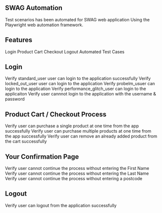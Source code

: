 ## SWAG Automation
Test scenarios has been automated for SWAG web application Using the Playwright web automation framework.

## Features
Login
Product Cart
Checkout
Logout
Automated Test Cases

## Login
Verify standard_user user can login to the application successfully
Verify locked_out_user user can login to the application
Verify probelm_usuer can login to the application
Verify performance_glitch_user can login to the applicaiton
Verify user cannnot login to the application with the username & password

## Product Cart / Checkout Process
Verify user can purchase a single product at one time from the app successfully
Verify user can purchase multiple products at one time from the app successfully
Verify user can remove an already added product from the cart successfully

## Your Confirmation Page
Verify user cannot continue the process without entering the First Name
Verify user cannot continue the process without entering the Last Name
Verify user cannot continue the process without entering a postcode

## Logout
Verify user can logout from the application successfully